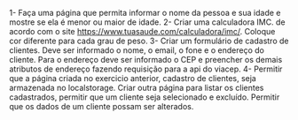 1- Faça uma página que permita informar o nome da pessoa e sua idade e mostre se ela é menor ou maior de idade. 
2- Criar uma calculadora IMC. de acordo com o site https://www.tuasaude.com/calculadora/imc/. Coloque cor diferente para cada grau de peso. 
3- Criar um formulário de cadastro de clientes. Deve ser informado o nome, o email, o fone e o endereço do cliente. Para o endereço deve ser informado o CEP e preencher os demais atributos de endereço fazendo requisição para a api do viacep. 
4- Permitir que a página criada no exercicio anterior, cadastro de clientes, seja armazenada no localstorage. Criar outra página para listar os clientes cadastrados, permitir que um cliente seja selecionado e excluído. 
Permitir que os dados de um cliente possam ser alterados. 
